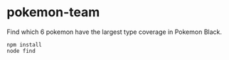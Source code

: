 # pokemon-team
Find which 6 pokemon have the largest type coverage in Pokemon Black.

```
npm install
node find
```
